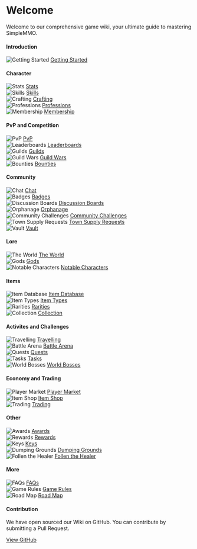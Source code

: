 # Welcome
Welcome to our comprehensive game wiki, your ultimate guide to mastering SimpleMMO.

<div class="grid grid-cols-1 sm:grid-cols-2 xl:grid-cols-4 gap-4 xl:gap-y-12 mt-4 home">
<div class="border-t border-neutral-800">

#### Introduction
![Getting Started](https://smmo-wiki.com/assets/icons/getting_started.png) [Getting Started](/wiki/introduction/getting-started)

</div>

<div class="border-t border-neutral-800">

#### Character
![Stats](https://smmo-wiki.com/assets/icons/menu/strength.png) [Stats](/wiki/character/stats)\
![Skills](https://smmo-wiki.com/assets/icons/menu/fishing.png) [Skills](/wiki/character/skills)\
![Crafting](https://smmo-wiki.com/assets/icons/menu/crafting.png) [Crafting](/wiki/character/crafting)\
![Professions](https://smmo-wiki.com/assets/icons/menu/cooking.png) [Professions](/wiki/character/professions)\
![Membership](https://smmo-wiki.com/assets/icons/menu/membership.png) [Membership](/wiki/character/membership)

</div>
<div class="border-t border-neutral-800">

#### PvP and Competition
![PvP](https://smmo-wiki.com/assets/icons/menu/pvp.png) [PvP](/wiki/pvp-and-competition/pvp)\
![Leaderboards](https://smmo-wiki.com/assets/icons/menu/leaderboards.png) [Leaderboards](/wiki/pvp-and-competition/leaderboards)\
![Guilds](https://smmo-wiki.com/assets/icons/menu/guilds.png) [Guilds](/wiki/pvp-and-competition/guilds)\
![Guild Wars](https://smmo-wiki.com/assets/icons/menu/guild_wars.png) [Guild Wars](/wiki/pvp-and-competition/guild-wars)\
![Bounties](https://smmo-wiki.com/assets/icons/menu/bounties.png) [Bounties](/wiki/pvp-and-competition/bounties)


</div>
<div class="border-t border-neutral-800">
  
#### Community
![Chat](https://smmo-wiki.com/assets/icons/menu/chat.png) [Chat](/wiki/community/chat)\
![Badges](https://smmo-wiki.com/assets/icons/menu/badges.png) [Badges](/wiki/community-and-competition/badges)\
![Discussion Boards](https://smmo-wiki.com/assets/icons/menu/discussion_boards.png) [Discussion Boards](/wiki/community/discussion-boards)\
![Orphanage](https://smmo-wiki.com/assets/icons/menu/orphanage.png) [Orphanage](/wiki/community/orphanage)\
![Community Challenges](https://smmo-wiki.com/assets/icons/menu/community_challenges.png) [Community Challenges](/wiki/community/community-challenges)\
![Town Supply Requests](https://smmo-wiki.com/assets/icons/menu/town_supply_requests.png) [Town Supply Requests](/wiki/community/town-supply-requests)\
![Vault](https://smmo-wiki.com/assets/icons/menu/vault.png) [Vault](/wiki/community/vault)

</div>
<div class="border-t border-neutral-800">

#### Lore
![The World](https://smmo-wiki.com/assets/icons/menu/world.png) [The World](/wiki/lore/the-world)\
![Gods](https://smmo-wiki.com/assets/icons/menu/gods.png) [Gods](/wiki/lore/the-world)\
![Notable Characters](https://smmo-wiki.com/assets/icons/menu/mahol.png) [Notable Characters](/wiki/lore/notable-characters)

</div>
<div class="border-t border-neutral-800">

#### Items
![Item Database](https://smmo-wiki.com/assets/icons/menu/item_database.png) [Item Database](https://smmo-db.com)\
![Item Types](https://smmo-wiki.com/assets/icons/menu/item_types.png) [Item Types](/wiki/items/item-types)\
![Rarities](https://smmo-wiki.com/assets/icons/menu/rarities.png) [Rarities](/wiki/items/rarities)\
![Collection](https://smmo-wiki.com/assets/icons/menu/collection.png) [Collection](/wiki/items/collection)

</div>
<div class="border-t border-neutral-800">

#### Activites and Challenges
![Travelling](https://smmo-wiki.com/assets/icons/menu/travelling.png) [Travelling](/wiki/activities-and-challenges/travelling)\
![Battle Arena](https://smmo-wiki.com/assets/icons/menu/arena.png) [Battle Arena](/wiki/activities-and-challenges/battle-arena)\
![Quests](https://smmo-wiki.com/assets/icons/menu/quests.png) [Quests](/wiki/activities-and-challenges/quests)\
![Tasks](https://smmo-wiki.com/assets/icons/menu/tasks.png) [Tasks](/wiki/activities-and-challenges/tasks)\
![World Bosses](https://smmo-wiki.com/assets/icons/menu/world_boss.png) [World Bosses](/wiki/activities-and-challenges/world-bosses)

</div>
<div class="border-t border-neutral-800">

#### Economy and Trading
![Player Market](https://smmo-wiki.com/assets/icons/menu/coins.png) [Player Market](/wiki/economy-and-trading/player-market)\
![Item Shop](https://smmo-wiki.com/assets/icons/menu/gold.png) [Item Shop](/wiki/economy-and-trading/item-shop)\
![Trading](https://smmo-wiki.com/assets/icons/menu/trading.png) [Trading](/wiki/economy-and-trading/trading)

</div>
<div class="border-t border-neutral-800">
  
#### Other
![Awards](https://smmo-wiki.com/assets/icons/menu/awards.png) [Awards](/wiki/other/awards)\
![Rewards](https://smmo-wiki.com/assets/icons/menu/rewards.png) [Rewards](/wiki/other/rewards)\
![Keys](https://smmo-wiki.com/assets/icons/menu/keys.png) [Keys](/wiki/other/keys)\
![Dumping Grounds](https://smmo-wiki.com/assets/icons/menu/dumping_grounds.png) [Dumping Grounds](/wiki/other/dumping-grounds)\
![Follen the Healer](https://smmo-wiki.com/assets/icons/menu/healer.png) [Follen the Healer](/wiki/other/follen-the-healer)

</div>
<div class="border-t border-neutral-800">
  
#### More

![FAQs](https://smmo-wiki.com/assets/icons/menu/book2.png) [FAQs](/wiki/more/faqs)\
![Game Rules](https://smmo-wiki.com/assets/icons/menu/book2.png) [Game Rules](/wiki/more/game-rules)\
![Road Map](https://smmo-wiki.com/assets/icons/menu/book2.png) [Road Map](https://trello.com/b/XEzvjZVd/simplemmo-public-roadmap)

</div>
<div class="xl:col-span-2 border-t border-neutral-800">

#### Contribution

We have open sourced our Wiki on GitHub. You can contribute by submitting a Pull Request.

[View GitHub](https://github.com/ImY0mu/smmo-wiki-resources)

</div>
</div>

















